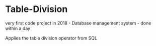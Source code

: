 # Table-Division
very first code project in 2018 - Database management system - done within a day

Applies the table division operator from SQL
